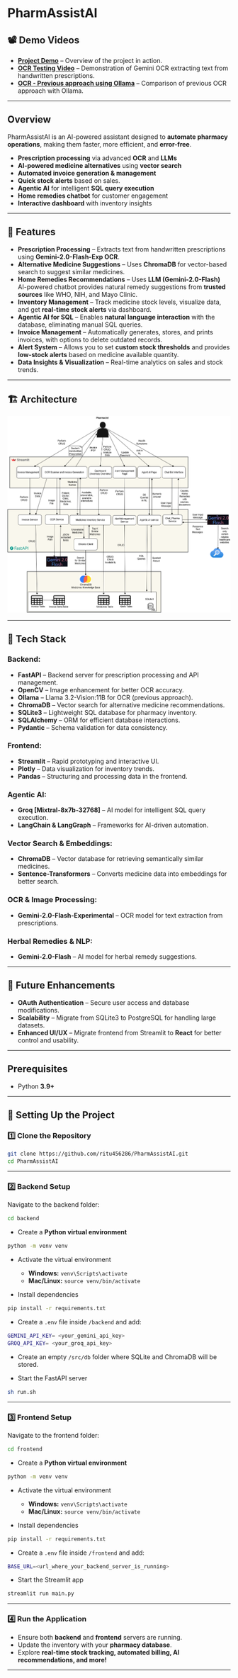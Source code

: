 # **PharmAssistAI**

## 📽️ Demo Videos

- **[Project Demo](https://youtu.be/GdKADB6fNX8)** – Overview of the project in action.  
- **[OCR Testing Video](https://youtu.be/KNCIHKGJ1IQ)** – Demonstration of Gemini OCR extracting text from handwritten prescriptions.  
- **[OCR - Previous approach using Ollama](https://youtu.be/U_z6CGe6b1k)** – Comparison of previous OCR approach with Ollama.  

---

## **Overview**
PharmAssistAI is an AI-powered assistant designed to **automate pharmacy operations**, making them faster, more efficient, and **error-free**.  

- **Prescription processing** via advanced **OCR** and **LLMs**  
- **AI-powered medicine alternatives** using **vector search**  
- **Automated invoice generation & management**  
- **Quick stock alerts** based on sales.  
- **Agentic AI** for intelligent **SQL query execution**  
- **Home remedies chatbot** for customer engagement  
- **Interactive dashboard** with inventory insights  

---

## **🚀 Features**

- **Prescription Processing** – Extracts text from handwritten prescriptions using **Gemini-2.0-Flash-Exp OCR**.  
- **Alternative Medicine Suggestions** – Uses **ChromaDB** for vector-based search to suggest similar medicines.  
- **Home Remedies Recommendations** – Uses **LLM (Gemini-2.0-Flash)** AI-powered chatbot provides natural remedy suggestions from **trusted sources** like WHO, NIH, and Mayo Clinic.  
- **Inventory Management** – Track medicine stock levels, visualize data, and get **real-time stock alerts** via dashboard.  
- **Agentic AI for SQL** – Enables **natural language interaction** with the database, eliminating manual SQL queries.  
- **Invoice Management** – Automatically generates, stores, and prints invoices, with options to delete outdated records.  
- **Alert System** – Allows you to set **custom stock thresholds** and provides **low-stock alerts** based on medicine available quantity.  
- **Data Insights & Visualization** – Real-time analytics on sales and stock trends.  
---

## **🏗 Architecture**
![Architecture Diagram](/diagrams/Architecture-PharmAssistAI-latest.drawio.png)

---

## **🔧 Tech Stack**

### **Backend:**
- **FastAPI** – Backend server for prescription processing and API management.  
- **OpenCV** – Image enhancement for better OCR accuracy.  
- **Ollama** – Llama 3.2-Vision:11B for OCR (previous approach).  
- **ChromaDB** – Vector search for alternative medicine recommendations.  
- **SQLite3** – Lightweight SQL database for pharmacy inventory.  
- **SQLAlchemy** – ORM for efficient database interactions.  
- **Pydantic** – Schema validation for data consistency.  

### **Frontend:**
- **Streamlit** – Rapid prototyping and interactive UI.  
- **Plotly** – Data visualization for inventory trends.  
- **Pandas** – Structuring and processing data in the frontend.  

### **Agentic AI:**
- **Groq [Mixtral-8x7b-32768]** – AI model for intelligent SQL query execution.  
- **LangChain & LangGraph** – Frameworks for AI-driven automation.  

### **Vector Search & Embeddings:**
- **ChromaDB** – Vector database for retrieving semantically similar medicines.  
- **Sentence-Transformers** – Converts medicine data into embeddings for better search.  

### **OCR & Image Processing:**
- **Gemini-2.0-Flash-Experimental** – OCR model for text extraction from prescriptions.  

### **Herbal Remedies & NLP:**
- **Gemini-2.0-Flash** – AI model for herbal remedy suggestions.  

---

## 📌 **Future Enhancements**
- **OAuth Authentication** – Secure user access and database modifications.  
- **Scalability** – Migrate from SQLite3 to PostgreSQL for handling large datasets.  
- **Enhanced UI/UX** – Migrate frontend from Streamlit to **React** for better control and usability.  

---

## **Prerequisites**
- Python **3.9+**  

---

## **🔧 Setting Up the Project**

### **1️⃣ Clone the Repository**
```sh
git clone https://github.com/ritu456286/PharmAssistAI.git
cd PharmAssistAI
```

---

### **2️⃣ Backend Setup**
Navigate to the backend folder:  
```sh
cd backend
```

- Create a **Python virtual environment**  
```sh
python -m venv venv
```
- Activate the virtual environment  
  - **Windows:** `venv\Scripts\activate`  
  - **Mac/Linux:** `source venv/bin/activate`  

- Install dependencies  
```sh
pip install -r requirements.txt
```

- Create a `.env` file inside `/backend` and add:  
```sh
GEMINI_API_KEY= <your_gemini_api_key>
GROQ_API_KEY= <your_groq_api_key>
```

- Create an empty `/src/db` folder where SQLite and ChromaDB will be stored.  

- Start the FastAPI server  
```sh
sh run.sh
```

---

### **3️⃣ Frontend Setup**
Navigate to the frontend folder:  
```sh
cd frontend
```

- Create a **Python virtual environment**  
```sh
python -m venv venv
```
- Activate the virtual environment  
  - **Windows:** `venv\Scripts\activate`  
  - **Mac/Linux:** `source venv/bin/activate`  

- Install dependencies  
```sh
pip install -r requirements.txt
```

- Create a `.env` file inside `/frontend` and add:  
```sh
BASE_URL=<url_where_your_backend_server_is_running>
```

- Start the Streamlit app  
```sh
streamlit run main.py
```

---

### **4️⃣ Run the Application**
- Ensure both **backend** and **frontend** servers are running.  
- Update the inventory with your **pharmacy database**.  
- Explore **real-time stock tracking, automated billing, AI recommendations, and more!**  

---
